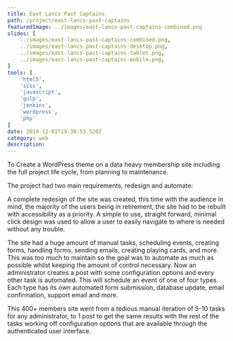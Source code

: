 ```yaml
---
title: East Lancs Past Captains
path: /project/east-lancs-past-captains
featuredImage: ../images/east-lancs-past-captains-combined.png
slides: [
    ../images/east-lancs-past-captains-combined.png,
    ../images/east-lancs-past-captains-desktop.png,
    ../images/east-lancs-past-captains-tablet.png,
    ../images/east-lancs-past-captains-mobile.png,
]
tools: [
    'html5',
    'scss',
    'javascript',
    'gulp',
    'jenkins',
    'wordpress',
    'php'
]
date: 2019-12-01T19:38:53.520Z
category: web
description:
---
```

To Create a WordPress theme on a data heavy membership site including the full project life cycle, from planning to maintenance.

The project had two main requirements, redesign and automate:

A complete redesign of the site was created, this time with the audience in mind, the majority of the users being in retirement, the site had to be rebuilt with accessibility as a priority. A simple to use, straight forward, minimal click design was used to allow a user to easily navigate to where is needed without any trouble.

The site had a huge amount of manual tasks, scheduling events, creating forms, handling forms, sending emails, creating playing cards, and more. This was too much to maintain so the goal was to automate as much as possible whilst keeping the amount of control necessary. Now an administrator creates a post with some configuration options and every other task is automated. This will schedule an event of one of four types. Each type has its own automated form submission, database update, email confirmation, support email and more.

This 400+ members site went from a tedious manual iteration of 5-10 tasks for any administrator, to 1 post to get the same results with the rest of the tasks working off configuration options that are available through the authenticated user interface.
